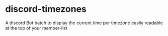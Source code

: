 # discord-timezones
A discord Bot batch to display the current time per timezone easily readable at the top of your member-list
